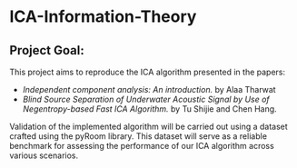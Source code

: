 # ICA-Information-Theory

## Project Goal: 
This project aims to reproduce the ICA algorithm presented in the papers: 
- *Independent component analysis: An introduction.* by Alaa Tharwat
- *Blind Source Separation of Underwater Acoustic Signal by Use of Negentropy-based Fast ICA Algorithm.* by Tu Shijie and Chen Hang.

Validation of the implemented algorithm will be carried out using a dataset crafted using the pyRoom library. This dataset will serve as a reliable benchmark for assessing the performance of our ICA algorithm across various scenarios.














